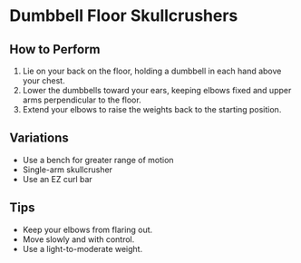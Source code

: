 # Dumbbell Floor Skullcrushers

## How to Perform
1. Lie on your back on the floor, holding a dumbbell in each hand above your chest.
2. Lower the dumbbells toward your ears, keeping elbows fixed and upper arms perpendicular to the floor.
3. Extend your elbows to raise the weights back to the starting position.

## Variations
- Use a bench for greater range of motion
- Single-arm skullcrusher
- Use an EZ curl bar

## Tips
- Keep your elbows from flaring out.
- Move slowly and with control.
- Use a light-to-moderate weight.
